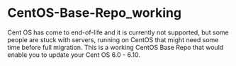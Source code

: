# CentOS-Base-Repo_working
Cent OS has come to end-of-life and it is currently not supported, but some people are stuck with servers, running on CentOS that might need some time before full migration. This is a working CentOS Base Repo that would enable you to update your Cent OS 6.0 - 6.10.
